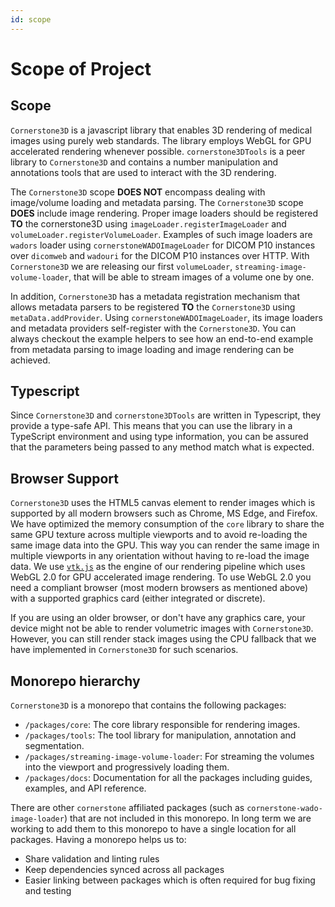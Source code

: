 ```yaml
---
id: scope
---
```


# Scope of Project

## Scope

`Cornerstone3D` is a javascript library that enables 3D rendering of medical images
using purely web standards. The library employs WebGL for GPU accelerated rendering
whenever possible. `cornerstone3DTools` is a peer library to `Cornerstone3D` and
contains a number manipulation and annotations tools that are used to interact with
the 3D rendering.

The `Cornerstone3D` scope **DOES NOT** encompass dealing with image/volume loading
and metadata parsing. The `Cornerstone3D` scope **DOES** include image rendering.
Proper image loaders should be registered **TO** the cornerstone3D using `imageLoader.registerImageLoader`
and `volumeLoader.registerVolumeLoader`. Examples of such image loaders are `wadors` loader
using `cornerstoneWADOImageLoader` for DICOM P10 instances over `dicomweb` and `wadouri` for
the DICOM P10 instances over HTTP. With `Cornerstone3D` we are releasing our first `volumeLoader`,
`streaming-image-volume-loader`, that will be able to stream images of a volume one by one.

In addition, `Cornerstone3D` has a metadata registration mechanism that allows
metadata parsers to be registered **TO** the `Cornerstone3D` using `metaData.addProvider`.
Using `cornerstoneWADOImageLoader`, its image loaders and metadata providers self-register
with the `Cornerstone3D`. You can always checkout the example helpers to see how an
end-to-end example from metadata parsing to image loading and image rendering can be achieved.

## Typescript

Since `Cornerstone3D` and `cornerstone3DTools` are written in Typescript, they provide
a type-safe API. This means that you can use the library in a TypeScript environment
and using type information, you can be assured that the parameters being passed to any method
match what is expected.

## Browser Support

`Cornerstone3D` uses the HTML5 canvas element to render images which is supported by all modern browsers such
as Chrome, MS Edge, and Firefox.
We have optimized the memory consumption of the `core` library to share
the same GPU texture across multiple viewports and to avoid re-loading the same image data into the GPU. This way
you can render the same image in multiple viewports in any orientation without having to re-load the image data.
We use [`vtk.js`](https://kitware.github.io/vtk-js/index.html) as the engine of our rendering pipeline which uses
WebGL 2.0 for GPU accelerated image rendering. To use WebGL 2.0 you need a compliant browser (most modern browsers
as mentioned above) with a supported graphics card (either integrated or discrete).

If you are using an older browser, or don't have any graphics care, your device might not be able to
render volumetric images with `Cornerstone3D`. However, you can still render stack images using the
CPU fallback that we have implemented in `Cornerstone3D` for such scenarios.


## Monorepo hierarchy

`Cornerstone3D` is a monorepo that contains the following packages:

- `/packages/core`: The core library responsible for rendering images.
- `/packages/tools`: The tool library for manipulation, annotation and segmentation.
- `/packages/streaming-image-volume-loader`: For streaming the volumes into the viewport and progressively loading them.
- `/packages/docs`: Documentation for all the packages including guides, examples, and API reference.

There are other `cornerstone` affiliated packages (such as `cornerstone-wado-image-loader`) that are not included in this monorepo. In long term we are working to add them to this monorepo to have a single location for all packages.
Having a monorepo helps us to:

- Share validation and linting rules
- Keep dependencies synced across all packages
- Easier linking between packages which is often required for bug fixing and testing
